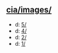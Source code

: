 ## [cia/images/](https://data.bde-pps.fr/cia/images/)

- d: [5/](https://data.bde-pps.fr/cia/images/code/5/)
- d: [4/](https://data.bde-pps.fr/cia/images/code/4/)
- d: [2/](https://data.bde-pps.fr/cia/images/code/2/)
- d: [1/](https://data.bde-pps.fr/cia/images/code/1/)
